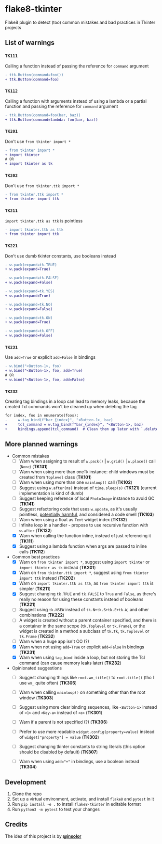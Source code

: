 # flake8-tkinter

Flake8 plugin to detect (too) common mistakes and bad practices in Tkinter projects


## List of warnings


### `TK111`
Calling a function instead of passing the reference for `command` argument

```diff
- ttk.Button(command=foo())
+ ttk.Button(command=foo)
```

### `TK112`
Calling a function with arguments instead of using a lambda or a partial function and passing the reference for `command` argument

```diff
- ttk.Button(command=foo(bar, baz))
+ ttk.Button(command=lambda: foo(bar, baz))
```

### `TK201`
Don't use `from tkinter import *`

```diff
- from tkinter import *
+ import tkinter
# OR
+ import tkinter as tk
```

### `TK202`
Don't use `from tkinter.ttk import *`


```diff
- from tkinter.ttk import *
+ from tkinter import ttk
```

### `TK211`
`import tkinter.ttk as ttk` is pointless

```diff
- import tkinter.ttk as ttk
+ from tkinter import ttk
```

### `TK221`
Don't use dumb tkinter constants, use booleans instead

```diff
- w.pack(expand=tk.TRUE)
+ w.pack(expand=True)

- w.pack(expand=tk.FALSE)
+ w.pack(expand=False)

- w.pack(expand=tk.YES)
+ w.pack(expand=True)

- w.pack(expand=tk.NO)
+ w.pack(expand=False)

- w.pack(expand=tk.ON)
+ w.pack(expand=True)

- w.pack(expand=tk.OFF)
+ w.pack(expand=False)
```

### `TK231`
Use `add=True` or explicit `add=False` in bindings

```diff
- w.bind("<Button-1>, foo)
+ w.bind("<Button-1>, foo, add=True)
# OR
+ w.bind("<Button-1>, foo, add=False)
```

### `TK232`
Creating tag bindings in a loop can lead to memory leaks, because the created Tcl commands won't be cleaned up when deleting the tag

```diff
for index, foo in enumerate(foos):
-     w.tag_bind(f"bar_{index}", "<Button-1>, baz)
+     tcl_command = w.tag_bind(f"bar_{index}", "<Button-1>, baz)
+     bindings.append(tcl_command)  # Clean them up later with `.deletecommand()`
```

## More planned warnings

- Common mistakes
  - [ ] Warn when assigning to result of `w.pack()` | `w.grid()` | `w.place()` call (`None`) (**TK131**)
  - [ ] Warn when using more than one`Tk` instance: child windows must be created from `Toplevel` class (**TK101**)
  - [ ] Warn when using more than one `mainloop()` call (**TK102**)
  - [ ] Suggest using `w.after(ms)` instead of `time.sleep(s)` (**TK121**) (current implementation is kind of dumb)
  - [ ] Suggest keeping reference of local `PhotoImage` instance to avoid GC (**TK141**)
  - [ ] Suggest refactoring code that uses `w.update`, as it's usually pointless, [potentially harmful](https://wiki.tcl-lang.org/page/Update+considered+harmful), and considered a code smell (**TK103**)
  - [ ] Warn when using a float as `Text` widget index (**TK132**)
  - [ ] Infinite loop in a handler - propose to use recursive function with `w.after` (**TK122**)
  - [x] Warn when calling the function inline, instead of just referencing it (**TK111**)
  - [x] Suggest using a lambda function when args are passed to inline calls (**TK112**)

- Common best practices
  - [x] Warn on `from tkinter import *`, suggest using `import tkinter` or `import tkinter as tk` instead (**TK201**)
  - [x] Warn on `from tkinter.ttk import *`, suggest using `from tkinter import ttk` instead (**TK202**)
  - [x] Warn on `import tkinter.ttk as ttk`, as `from tkinter import ttk` is simpler (**TK211**)
  - [x] Suggest changing `tk.TRUE` and `tk.FALSE` to `True` and `False`, as there's really no reason for using these constants instead of booleans (**TK221**)
  - [ ] Suggest using `tk.NSEW` instead of `tk.N+tk.S+tk.E+tk.W`, and other combinations (**TK222**)
  - [ ] A widget is created without a parent container specified, and there is a container in the same scope (`tk.Toplevel` or `tk.Frame`), or the widget is created in a method a subclass of `tk.Tk`, `tk.Toplevel` or `tk.Frame` (**TK232**)
  - [ ] Warn when a huge app isn't OO (?)
  - [x] Warn when not using `add=True` or explicit `add=False` in bindings (**TK231**)
  - [x] Warn when using `tag_bind` inside a loop, but not storing the Tcl command (can cause memory leaks later) (**TK232**)

- Opinionated suggestions
  - [ ] Suggest changing things like `root.wm_title()` to `root.title()` (tho I use `wm_` quite often) (**TK305**)
  - [ ] Warn when calling `mainloop()` on something other than the root window  (**TK303**)
  - [ ] Suggest using more clear binding sequences, like `<Button-1>` instead of `<1>` and `<Key-a>` instead of `<a>` (**TK301**)
  - [ ] Warn if a parent is not specified (?) (**TK306**)
  - [ ] Prefer to use more readable `widget.config(property=value)` instead of `widget["property"] = value` (**TK302**)
  - [ ] Suggest changing tkinter constants to string literals (this option should be disabled by default) (**TK307**)
  - [ ] Warn when using `add="+"` in bindings, use a boolean instead (**TK304**)


## Development
1. Clone the repo
2. Set up a virtual environment, activate, and install `flake8` and `pytest` in it
3. Run `pip install -e .` to install `flake8-tkinter` in editable format
4. Run `python3 -m pytest` to test your changes


## Credits
The idea of this project is by [**@insolor**](https://github.com/insolor)
